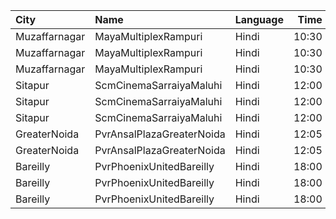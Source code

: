 | City          | Name                      | Language |  Time | Type          | Price | Capacity | Booked |
| :------------ | :------------------------ | :------- | ----: | :------------ | ----: | -------: | -----: |
| Muzaffarnagar | MayaMultiplexRampuri      | Hindi    | 10:30 | Platinumclass |  110₹ |       51 |     28 |
| Muzaffarnagar | MayaMultiplexRampuri      | Hindi    | 10:30 | Goldclass     |   90₹ |       72 |     36 |
| Muzaffarnagar | MayaMultiplexRampuri      | Hindi    | 10:30 | Silverclass   |   70₹ |       48 |     24 |
| Sitapur       | ScmCinemaSarraiyaMaluhi   | Hindi    | 12:00 | Gold          |  350₹ |      100 |      0 |
| Sitapur       | ScmCinemaSarraiyaMaluhi   | Hindi    | 12:00 | Premium       |  240₹ |      100 |      0 |
| Sitapur       | ScmCinemaSarraiyaMaluhi   | Hindi    | 12:00 | Classic       |  180₹ |      100 |      0 |
| GreaterNoida  | PvrAnsalPlazaGreaterNoida | Hindi    | 12:05 | Classic       |  150₹ |       63 |      8 |
| GreaterNoida  | PvrAnsalPlazaGreaterNoida | Hindi    | 12:05 | Prime         |  180₹ |       32 |      0 |
| Bareilly      | PvrPhoenixUnitedBareilly  | Hindi    | 18:00 | Classic       |  220₹ |       56 |      0 |
| Bareilly      | PvrPhoenixUnitedBareilly  | Hindi    | 18:00 | Prime         |  240₹ |       50 |      0 |
| Bareilly      | PvrPhoenixUnitedBareilly  | Hindi    | 18:00 | Recliner      |  450₹ |        7 |      0 |